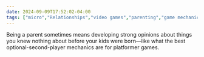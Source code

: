 ```yaml
---
date: 2024-09-09T17:52:02-04:00
tags: ["micro","Relationships","video games","parenting","game mechanics"]
---
```

Being a parent sometimes means developing strong opinions about things you knew nothing about before your kids were born—like what the best optional-second-player mechanics are for platformer games.